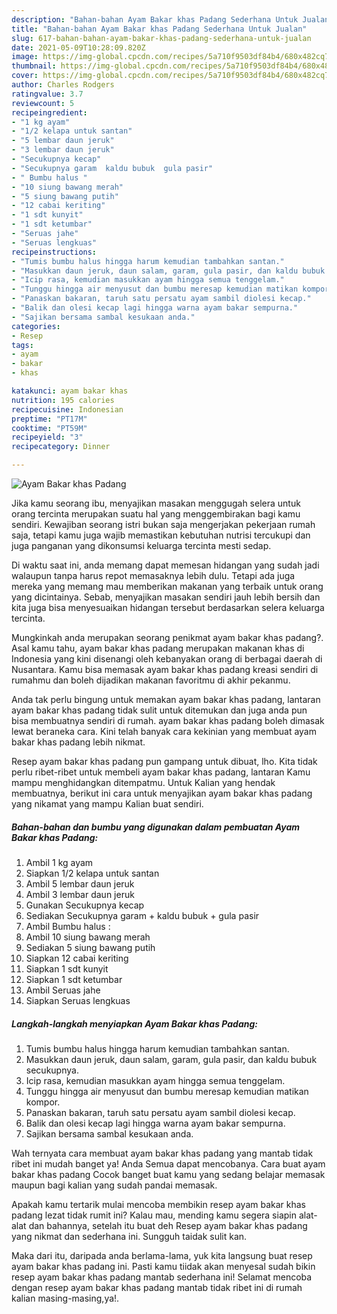 ```yaml
---
description: "Bahan-bahan Ayam Bakar khas Padang Sederhana Untuk Jualan"
title: "Bahan-bahan Ayam Bakar khas Padang Sederhana Untuk Jualan"
slug: 617-bahan-bahan-ayam-bakar-khas-padang-sederhana-untuk-jualan
date: 2021-05-09T10:28:09.820Z
image: https://img-global.cpcdn.com/recipes/5a710f9503df84b4/680x482cq70/ayam-bakar-khas-padang-foto-resep-utama.jpg
thumbnail: https://img-global.cpcdn.com/recipes/5a710f9503df84b4/680x482cq70/ayam-bakar-khas-padang-foto-resep-utama.jpg
cover: https://img-global.cpcdn.com/recipes/5a710f9503df84b4/680x482cq70/ayam-bakar-khas-padang-foto-resep-utama.jpg
author: Charles Rodgers
ratingvalue: 3.7
reviewcount: 5
recipeingredient:
- "1 kg ayam"
- "1/2 kelapa untuk santan"
- "5 lembar daun jeruk"
- "3 lembar daun jeruk"
- "Secukupnya kecap"
- "Secukupnya garam  kaldu bubuk  gula pasir"
- " Bumbu halus "
- "10 siung bawang merah"
- "5 siung bawang putih"
- "12 cabai keriting"
- "1 sdt kunyit"
- "1 sdt ketumbar"
- "Seruas jahe"
- "Seruas lengkuas"
recipeinstructions:
- "Tumis bumbu halus hingga harum kemudian tambahkan santan."
- "Masukkan daun jeruk, daun salam, garam, gula pasir, dan kaldu bubuk secukupnya."
- "Icip rasa, kemudian masukkan ayam hingga semua tenggelam."
- "Tunggu hingga air menyusut dan bumbu meresap kemudian matikan kompor."
- "Panaskan bakaran, taruh satu persatu ayam sambil diolesi kecap."
- "Balik dan olesi kecap lagi hingga warna ayam bakar sempurna."
- "Sajikan bersama sambal kesukaan anda."
categories:
- Resep
tags:
- ayam
- bakar
- khas

katakunci: ayam bakar khas 
nutrition: 195 calories
recipecuisine: Indonesian
preptime: "PT17M"
cooktime: "PT59M"
recipeyield: "3"
recipecategory: Dinner

---
```



![Ayam Bakar khas Padang](https://img-global.cpcdn.com/recipes/5a710f9503df84b4/680x482cq70/ayam-bakar-khas-padang-foto-resep-utama.jpg)

Jika kamu seorang ibu, menyajikan masakan menggugah selera untuk orang tercinta merupakan suatu hal yang menggembirakan bagi kamu sendiri. Kewajiban seorang istri bukan saja mengerjakan pekerjaan rumah saja, tetapi kamu juga wajib memastikan kebutuhan nutrisi tercukupi dan juga panganan yang dikonsumsi keluarga tercinta mesti sedap.

Di waktu  saat ini, anda memang dapat memesan hidangan yang sudah jadi walaupun tanpa harus repot memasaknya lebih dulu. Tetapi ada juga mereka yang memang mau memberikan makanan yang terbaik untuk orang yang dicintainya. Sebab, menyajikan masakan sendiri jauh lebih bersih dan kita juga bisa menyesuaikan hidangan tersebut berdasarkan selera keluarga tercinta. 



Mungkinkah anda merupakan seorang penikmat ayam bakar khas padang?. Asal kamu tahu, ayam bakar khas padang merupakan makanan khas di Indonesia yang kini disenangi oleh kebanyakan orang di berbagai daerah di Nusantara. Kamu bisa memasak ayam bakar khas padang kreasi sendiri di rumahmu dan boleh dijadikan makanan favoritmu di akhir pekanmu.

Anda tak perlu bingung untuk memakan ayam bakar khas padang, lantaran ayam bakar khas padang tidak sulit untuk ditemukan dan juga anda pun bisa membuatnya sendiri di rumah. ayam bakar khas padang boleh dimasak lewat beraneka cara. Kini telah banyak cara kekinian yang membuat ayam bakar khas padang lebih nikmat.

Resep ayam bakar khas padang pun gampang untuk dibuat, lho. Kita tidak perlu ribet-ribet untuk membeli ayam bakar khas padang, lantaran Kamu mampu menghidangkan ditempatmu. Untuk Kalian yang hendak membuatnya, berikut ini cara untuk menyajikan ayam bakar khas padang yang nikamat yang mampu Kalian buat sendiri.

<!--inarticleads1-->

##### Bahan-bahan dan bumbu yang digunakan dalam pembuatan Ayam Bakar khas Padang:

1. Ambil 1 kg ayam
1. Siapkan 1/2 kelapa untuk santan
1. Ambil 5 lembar daun jeruk
1. Ambil 3 lembar daun jeruk
1. Gunakan Secukupnya kecap
1. Sediakan Secukupnya garam + kaldu bubuk + gula pasir
1. Ambil  Bumbu halus :
1. Ambil 10 siung bawang merah
1. Sediakan 5 siung bawang putih
1. Siapkan 12 cabai keriting
1. Siapkan 1 sdt kunyit
1. Siapkan 1 sdt ketumbar
1. Ambil Seruas jahe
1. Siapkan Seruas lengkuas




<!--inarticleads2-->

##### Langkah-langkah menyiapkan Ayam Bakar khas Padang:

1. Tumis bumbu halus hingga harum kemudian tambahkan santan.
1. Masukkan daun jeruk, daun salam, garam, gula pasir, dan kaldu bubuk secukupnya.
1. Icip rasa, kemudian masukkan ayam hingga semua tenggelam.
1. Tunggu hingga air menyusut dan bumbu meresap kemudian matikan kompor.
1. Panaskan bakaran, taruh satu persatu ayam sambil diolesi kecap.
1. Balik dan olesi kecap lagi hingga warna ayam bakar sempurna.
1. Sajikan bersama sambal kesukaan anda.




Wah ternyata cara membuat ayam bakar khas padang yang mantab tidak ribet ini mudah banget ya! Anda Semua dapat mencobanya. Cara buat ayam bakar khas padang Cocok banget buat kamu yang sedang belajar memasak maupun bagi kalian yang sudah pandai memasak.

Apakah kamu tertarik mulai mencoba membikin resep ayam bakar khas padang lezat tidak rumit ini? Kalau mau, mending kamu segera siapin alat-alat dan bahannya, setelah itu buat deh Resep ayam bakar khas padang yang nikmat dan sederhana ini. Sungguh taidak sulit kan. 

Maka dari itu, daripada anda berlama-lama, yuk kita langsung buat resep ayam bakar khas padang ini. Pasti kamu tiidak akan menyesal sudah bikin resep ayam bakar khas padang mantab sederhana ini! Selamat mencoba dengan resep ayam bakar khas padang mantab tidak ribet ini di rumah kalian masing-masing,ya!.


